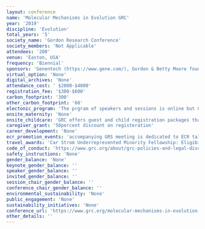```yaml
---
layout: conference 
name: 'Molecular Mechanisms in Evolution GRC'
year: '2019'
discipline: 'Evolution'
total_years: '5'
society_name: 'Gordon Research Conference'
society_members: 'Not Applicable'
attendees: '200'
venue: 'Easton, USA'
frequency: 'Biennial'
sponsors: 'Genentech (https://www.gene.com/), Gordon & Betty Moore foundation (https://www.moore.org/), Journal of Molecular Evolution (https://link.springer.com/journal/239), Elsevier (https://www.elsevier.com/), Ginkgo bioworks (https://www.ginkgobioworks.com/)'
virtual_option: 'None'
digital_archives: 'None'
attendance_cost: ' $2000-$4000'
registration_fee: '$300-$600'
carbon_footprint: '300'
other_carbon_footprint: '60'
electonic_program: 'The prgram of speakers and sessions is online but Gordon research conferences refrain from making the book of abstracts available online.'
onsite_maternity: 'None'
onsite_childcare: 'GRC offers guest and child registration packages that allow guests to share your accommodations and join you at meals. Children under 4-years-old are free of charge and children ages 4-12 receive a 50percent discount.'
caregiver_grant: '50percent discount on registeration'
career_development: 'None'
ecr_promotion_events: 'accompanying GRS meeting is dedicated to ECR talks only. '
travel_awards: 'Car Strom Underrepresented Minority Fellowship: Eligibility: must be:     Graduate student, postdoc, faculty or research scientist     Hispanic or Latino, American Indian or Alaska Native, Black or African American, Native Hawaiian or Other Pacific Islander     U.S. Citizen or permanent resident with a Green Card     Currently working at a U.S. institution     Is attending a GRC for the first time'
code_of_conduct: 'https://www.grc.org/about/grc-policies-and-legal-disclaimers/'
safety_instructions: 'None'
gender_balance: 'None'
keynote_gender_balance: ''
speaker_gender_balance: ''
invited_gender_balance: ''
session_chair_gender_balance: ''
conference_chair_gender_balance: ''
environmental_sustainability: 'None'
public_engagement: 'None'
sustainability_initiatives: 'None'
conference_url: 'https://www.grc.org/molecular-mechanisms-in-evolution-conference/2019/'
other_details: ''
---
```

